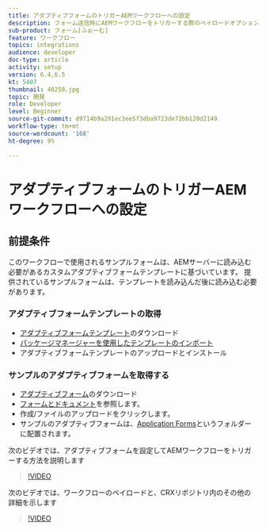 ```yaml
---
title: アダプティブフォームのトリガーAEMワークフローへの設定
description: フォーム送信時にAEMワークフローをトリガーする際のペイロードオプションの設定
sub-product: フォーム[ふぉーむ]
feature: ワークフロー
topics: integrations
audience: developer
doc-type: article
activity: setup
version: 6.4,6.5
kt: 5407
thumbnail: 40258.jpg
topic: 開発
role: Developer
level: Beginner
source-git-commit: d9714b9a291ec3ee5f3dba9723de72bb120d2149
workflow-type: tm+mt
source-wordcount: '168'
ht-degree: 9%

---
```



# アダプティブフォームのトリガーAEMワークフローへの設定

## 前提条件

このワークフローで使用されるサンプルフォームは、AEMサーバーに読み込む必要があるカスタムアダプティブフォームテンプレートに基づいています。 提供されているサンプルフォームは、テンプレートを読み込んだ後に読み込む必要があります。

### アダプティブフォームテンプレートの取得

* [アダプティブフォームテンプレート](assets/af-form-template.zip)のダウンロード
* [パッケージマネージャーを使用したテンプレートのインポート](http://localhost:4502/crx/packmgr/index.jsp)
* アダプティブフォームテンプレートのアップロードとインストール

### サンプルのアダプティブフォームを取得する

* [アダプティブフォーム](assets/peak-application-form.zip)のダウンロード
* [フォームとドキュメント](http://localhost:4502/aem/forms.html/content/dam/formsanddocuments)を参照します。
* 作成/ファイルのアップロードをクリックします。
* サンプルのアダプティブフォームは、[Application Forms](http://localhost:4502/aem/forms.html/content/dam/formsanddocuments/applicationforms)というフォルダーに配置されます。

次のビデオでは、アダプティブフォームを設定してAEMワークフローをトリガーする方法を説明します
>[!VIDEO](https://video.tv.adobe.com/v/40258/?quality=9&learn=on)

次のビデオでは、ワークフローのペイロードと、CRXリポジトリ内のその他の詳細を示します

>[!VIDEO](https://video.tv.adobe.com/v/40259/?quality=9&learn=on)


